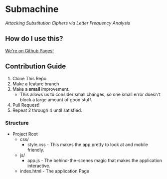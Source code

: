 # Submachine

*Attacking Substitution Ciphers via Letter Frequency Analysis*

## How do I use this?

[We're on Github Pages!](https://navigatron.github.io/Submachine)

## Contribution Guide

1. Clone This Repo
2. Make a feature branch
3. Make a **small** improvement.
    - This allows us to consider small changes, so one small error doesn't block a large amount of good stuff.
4. Pull Request!
5. Repeat 2 through 4 until satisfied.

### Structure

- Project Root
    - css/
        - style.css - This makes the app pretty to look at and mobile friendly.
    - js/
        - app.js - The behind-the-scenes magic that makes the application interactive.
    - index.html - The application Page
